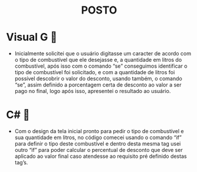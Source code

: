 <h1 align="center"> POSTO</h1>

# Visual G 📜
* Inicialmente solicitei que o usuário digitasse um caracter de acordo com o tipo de combustível que ele desejasse e, a quantidade em litros do combustível, após isso com o comando “se” conseguimos identificar o tipo de combustível foi solicitado, e com a quantidade de litros foi possível descobrir o valor do desconto, usando também, o comando “se”, assim definido a porcentagem certa de desconto ao valor a ser pago no final, logo após isso, apresentei o resultado ao usuário.
# C# 📜
* Com o design da tela inicial pronto para pedir o tipo de combustível e sua quantidade em litros, no código comecei usando o comando “if” para definir o tipo deste combustível e dentro desta mesma tag usei outro “if” para poder calcular o percentual de desconto que deve ser aplicado ao valor final caso atendesse ao requisito pré definido destas tag’s.

